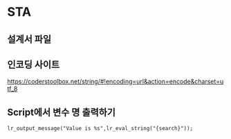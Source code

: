 # STA

## 설계서 파일


## 인코딩 사이트
https://coderstoolbox.net/string/#!encoding=url&action=encode&charset=utf_8

## Script에서 변수 명 출력하기
```
lr_output_message("Value is %s",lr_eval_string("{search}"));
```
